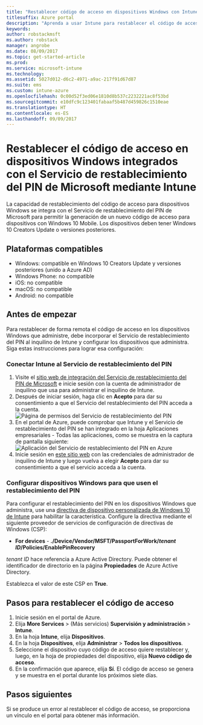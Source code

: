 ```yaml
---
title: "Restablecer código de acceso en dispositivos Windows con Intune"
titlesuffix: Azure portal
description: "Aprenda a usar Intune para restablecer el código de acceso en dispositivos Windows integrados con el \"Servicio de restablecimiento del PIN de Microsoft\"."
keywords: 
author: robstackmsft
ms.author: robstack
manager: angrobe
ms.date: 08/09/2017
ms.topic: get-started-article
ms.prod: 
ms.service: microsoft-intune
ms.technology: 
ms.assetid: 5027d012-d6c2-4971-a9ac-217f91d67d87
ms.suite: ems
ms.custom: intune-azure
ms.openlocfilehash: 0c00d52f3ed06e1810d8b537c2232221ac8f53bd
ms.sourcegitcommit: e10dfc9c123401fabaaf5b487d459826c1510eae
ms.translationtype: HT
ms.contentlocale: es-ES
ms.lasthandoff: 09/09/2017
---
```

# <a name="reset-the-passcode-on-windows-devices-integrated-with-the-microsoft-pin-reset-service-using-intune"></a>Restablecer el código de acceso en dispositivos Windows integrados con el Servicio de restablecimiento del PIN de Microsoft mediante Intune

La capacidad de restablecimiento del código de acceso para dispositivos Windows se integra con el Servicio de restablecimiento del PIN de Microsoft para permitir la generación de un nuevo código de acceso para dispositivos con Windows 10 Mobile. Los dispositivos deben tener Windows 10 Creators Update o versiones posteriores.

## <a name="supported-platforms"></a>Plataformas compatibles

- Windows: compatible en Windows 10 Creators Update y versiones posteriores (unido a Azure AD)
- Windows Phone: no compatible
- iOS: no compatible
- macOS: no compatible
- Android: no compatible


## <a name="before-you-start"></a>Antes de empezar

Para restablecer de forma remota el código de acceso en los dispositivos Windows que administre, debe incorporar el Servicio de restablecimiento del PIN al inquilino de Intune y configurar los dispositivos que administra. Siga estas instrucciones para lograr esa configuración:

### <a name="connect-intune-with-the-pin-reset-service"></a>Conectar Intune al Servicio de restablecimiento del PIN

1. Visite el [sitio web de integración del Servicio de restablecimiento del PIN de Microsoft](https://login.windows.net/common/oauth2/authorize?response_type=code&client_id=b8456c59-1230-44c7-a4a2-99b085333e84&resource=https%3A%2F%2Fgraph.windows.net&redirect_uri=https%3A%2F%2Fcred.microsoft.com&state=e9191523-6c2f-4f1d-a4f9-c36f26f89df0&prompt=admin_consent) e inicie sesión con la cuenta de administrador de inquilino que usa para administrar el inquilino de Intune.
2. Después de iniciar sesión, haga clic en **Acepto** para dar su consentimiento a que el Servicio del restablecimiento del PIN acceda a la cuenta.<br>
![Página de permisos del Servicio de restablecimiento del PIN](./media/pin-reset-service-application.png)
3. En el portal de Azure, puede comprobar que Intune y el Servicio de restablecimiento del PIN se han integrado en la hoja Aplicaciones empresariales - Todas las aplicaciones, como se muestra en la captura de pantalla siguiente:<br>
![Aplicación del Servicio de restablecimiento del PIN en Azure](./media/pin-reset-service-home-screen.png)
4. Inicie sesión en [este sitio web](https://login.windows.net/common/oauth2/authorize?response_type=code&client_id=9115dd05-fad5-4f9c-acc7-305d08b1b04e&resource=https%3A%2F%2Fcred.microsoft.com%2F&redirect_uri=ms-appx-web%3A%2F%2FMicrosoft.AAD.BrokerPlugin%2F9115dd05-fad5-4f9c-acc7-305d08b1b04e&state=6765f8c5-f4a7-4029-b667-46a6776ad611&prompt=admin_consent) con las credenciales de administrador de inquilino de Intune y luego vuelva a elegir **Acepto** para dar su consentimiento a que el servicio acceda a la cuenta.

### <a name="configure-windows-devices-to-use-pin-reset"></a>Configurar dispositivos Windows para que usen el restablecimiento del PIN

Para configurar el restablecimiento del PIN en los dispositivos Windows que administra, use una [directiva de dispositivo personalizada de Windows 10 de Intune](custom-settings-windows-10.md) para habilitar la característica. Configure la directiva mediante el siguiente proveedor de servicios de configuración de directivas de Windows (CSP):


- **For devices** - **./Device/Vendor/MSFT/PassportForWork/*tenant ID*/Policies/EnablePinRecovery**

*tenant ID* hace referencia a Azure Active Directory. Puede obtener el identificador de directorio en la página **Propiedades** de Azure Active Directory.

Establezca el valor de este CSP en **True**.

## <a name="steps-to-reset-the-passcode"></a>Pasos para restablecer el código de acceso

1. Inicie sesión en el portal de Azure.
2. Elija **More Services** >  (Más servicios) **Supervisión y administración** > **Intune**.
3. En la hoja **Intune**, elija **Dispositivos**.
4. En la hoja **Dispositivos**, elija **Administrar** > **Todos los dispositivos**.
5. Seleccione el dispositivo cuyo código de acceso quiere restablecer y, luego, en la hoja de propiedades del dispositivo, elija **Nuevo código de acceso**.
6. En la confirmación que aparece, elija **Sí**. El código de acceso se genera y se muestra en el portal durante los próximos siete días.

## <a name="next-steps"></a>Pasos siguientes

Si se produce un error al restablecer el código de acceso, se proporciona un vínculo en el portal para obtener más información.


